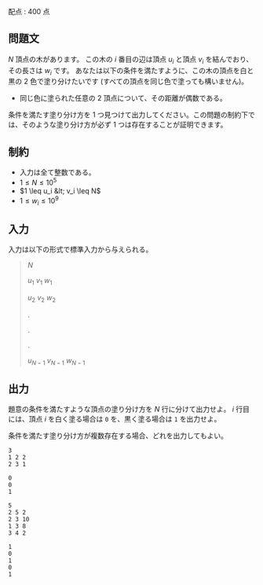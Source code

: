配点 : $400$ 点

## 問題文

$N$ 頂点の木があります。
この木の $i$ 番目の辺は頂点 $u_i$ と頂点 $v_i$ を結んでおり、その長さは $w_i$ です。
あなたは以下の条件を満たすように、この木の頂点を白と黒の $2$ 色で塗り分けたいです (すべての頂点を同じ色で塗っても構いません)。

- 同じ色に塗られた任意の $2$ 頂点について、その距離が偶数である。

条件を満たす塗り分け方を $1$ つ見つけて出力してください。この問題の制約下では、そのような塗り分け方が必ず $1$ つは存在することが証明できます。

## 制約

- 入力は全て整数である。
- $1 \leq N \leq 10^5$
- $1 \leq u_i &lt; v_i \leq N$
- $1 \leq w_i \leq 10^9$

## 入力

入力は以下の形式で標準入力から与えられる。

> $N$
> 
> $u_1$ $v_1$ $w_1$
> 
> $u_2$ $v_2$ $w_2$
> 
> $.$
> 
> $.$
> 
> $.$
> 
> $u_{N - 1}$ $v_{N - 1}$ $w_{N - 1}$

## 出力

題意の条件を満たすような頂点の塗り分け方を $N$ 行に分けて出力せよ。
$i$ 行目には、頂点 $i$ を白く塗る場合は `0` を、黒く塗る場合は `1` を出力せよ。

条件を満たす塗り分け方が複数存在する場合、どれを出力してもよい。

```input1
3
1 2 2
2 3 1
```

```output1
0
0
1
```

```input2
5
2 5 2
2 3 10
1 3 8
3 4 2
```

```output2
1
0
1
0
1
```